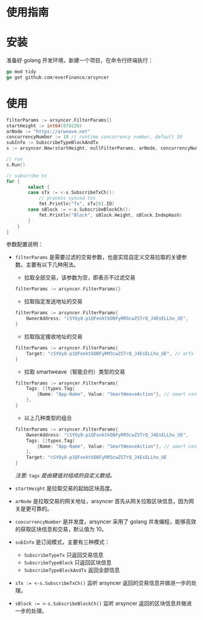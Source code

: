 # 使用指南
# 安装

准备好 golang 开发环境，新建一个项目，在命令行终端执行：

```go
go mod tidy
go get github.com/everFinance/arsyncer
```

# 使用

```go
filterParams := arsyncer.FilterParams{}
startHeight := int64(879220)
arNode := "https://arweave.net"
concurrencyNumber := 10 // runtime concurrency number, default 10
subInfo := SubscribeTypeBlockAndTx
s := arsyncer.New(startHeight, nullFilterParams, arNode, concurrencyNumber, 15, subInfo)

// run
s.Run()

// subscribe tx
for {
		select {
		case sTx := <-s.SubscribeTxCh():
			// process synced txs
			fmt.Println("Tx", sTx[0].ID)
		case sBlock := <-s.SubscribeBlockCh():
			fmt.Println("Block", sBlock.Height, sBlock.IndepHash)
		}
	}
}
```

参数配置说明：

- `filterParams` 是需要过滤的交易参数，也是实现自定义交易拉取的关键参数。主要有以下几种用法。
    - 拉取全部交易，该参数为空，即表示不过滤交易

    ```go
    filterParams := arsyncer.FilterParams{}
    ```

    - 拉取指定发送地址的交易

    ```go
    filterParams := arsyncer.FilterParams{
    	OwnerAddress: "cSYOy8-p1QFenktkDBFyRM3cwZSTrQ_J4EsELLho_UE",
    }
    ```

    - 拉取指定接收地址的交易

    ```go
    filterParams := arsyncer.FilterParams{
    	Target: "cSYOy8-p1QFenktkDBFyRM3cwZSTrQ_J4EsELLho_UE", // arTx target address
    }
    ```

    - 拉取 smartweave（智能合约）类型的交易

    ```go
    filterParams := arsyncer.FilterParams{
    	Tags: []types.Tag{
    		{Name: "App-Name", Value: "SmartWeaveAction"}, // smart contract tag
    	},
    }
    ```

    - 以上几种类型的组合

    ```go
    filterParams := arsyncer.FilterParams{
    	OwnerAddress: "cSYOy8-p1QFenktkDBFyRM3cwZSTrQ_J4EsELLho_UE",
    	Tags: []types.Tag{
    		{Name: "App-Name", Value: "SmartWeaveAction"}, // smart contract tag
    	},
    	Target: "cSYOy8-p1QFenktkDBFyRM3cwZSTrQ_J4EsELLho_UE
    }
    ```

  *注意: `tags` 是由键值对组成的自定义数组。*

- `startHeight` 是拉取交易的起始区块高度。
- `arNode` 是拉取交易的网关地址，arsyncer 首先从网关拉取区块信息，因为网关是更可靠的。
- `concurrencyNumber` 是并发度，arsyncer 采用了 golang 并发编程，能够高效的获取区块信息和交易，默认值为 10。
- `subInfo` 是订阅模式，主要有三种模式：
    - `SubscribeTypeTx` 只返回交易信息
    - `SubscribeTypeBlock` 只返回区块信息
    - `SubscribeTypeBlockAndTx` 返回全部信息
- `sTx := <-s.SubscribeTxCh()` 监听 arsyncer 返回的交易信息并做进一步的处理。
- `sBlock := <-s.SubscribeBlockCh()` 监听 arsyncer 返回的区块信息并做进一步的处理。